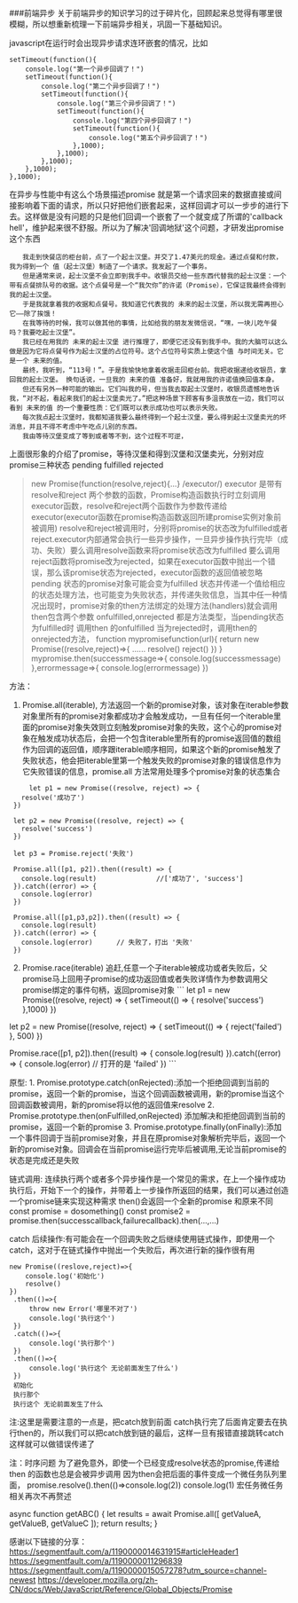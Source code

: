 ###前端异步
关于前端异步的知识学习的过于碎片化，回顾起来总觉得有哪里很模糊，所以想重新梳理一下前端异步相关，巩固一下基础知识。

javascript在运行时会出现异步请求连环嵌套的情况，比如
```
setTimeout(function(){
    console.log("第一个异步回调了！")
    setTimeout(function(){
        console.log("第二个异步回调了！")
        setTimeout(function(){
            console.log("第三个异步回调了！")
            setTimeout(function(){
                console.log("第四个异步回调了！")
                setTimeout(function(){
                    console.log("第五个异步回调了！")
                },1000);
            },1000);
        },1000);
    },1000);
},1000);
```
在异步与性能中有这么个场景描述promise
就是第一个请求回来的数据直接或间接影响着下面的请求，所以只好把他们嵌套起来，这样回调才可以一步步的进行下去。这样做是没有问题的只是他们回调一个嵌套了一个就变成了所谓的'callback hell'，维护起来很不舒服。所以为了解决'回调地狱'这个问题，才研发出promise这个东西
```
　　我走到快餐店的柜台前，点了一个起士汉堡。并交了1.47美元的现金。通过点餐和付款，我为得到一个 值（起士汉堡）制造了一个请求。我发起了一个事务。
　　但是通常来说，起士汉堡不会立即到我手中。收银员交给一些东西代替我的起士汉堡：一个带有点餐排队号的收据。这个点餐号是一个“我欠你”的许诺（Promise），它保证我最终会得到我的起士汉堡。
　　于是我就拿着我的收据和点餐号。我知道它代表我的 未来的起士汉堡，所以我无需再担心它——除了挨饿！
　　在我等待的时候，我可以做其他的事情，比如给我的朋友发微信说，“嘿，一块儿吃午餐吗？我要吃起士汉堡”。
　　我已经在用我的 未来的起士汉堡 进行推理了，即便它还没有到我手中。我的大脑可以这么做是因为它将点餐号作为起士汉堡的占位符号。这个占位符号实质上使这个值 与时间无关。它是一个 未来的值。
　　最终，我听到，“113号！”。于是我愉快地拿着收据走回柜台前。我把收据递给收银员，拿回我的起士汉堡。 换句话说，一旦我的 未来的值 准备好，我就用我的许诺值换回值本身。
　　但还有另外一种可能的输出。它们叫我的号，但当我去取起士汉堡时，收银员遗憾地告诉我，“对不起，看起来我们的起士汉堡卖光了。”把这种场景下顾客有多沮丧放在一边，我们可以看到 未来的值 的一个重要性质：它们既可以表示成功也可以表示失败。
　　每次我点起士汉堡时，我都知道我要么最终得到一个起士汉堡，要么得到起士汉堡卖光的坏消息，并且不得不考虑中午吃点儿别的东西。
　　我由等待汉堡变成了等到或者等不到，这个过程不可逆，
```
上面很形象的介绍了promise，等待汉堡和得到汉堡和汉堡卖光，分别对应promise三种状态 pending fulfilled rejected

> new Promise(function(resolve,reject){...} /executor/)
  executor 是带有resolve和reject 两个参数的函数，Promise构造函数执行时立刻调用executor函数，resolve和reject两个函数作为参数传递给executor(executor函数在promise构造函数返回所建promise实例对象前被调用) resolve和reject被调用时，分别将promise的状态改为fulfilled或者reject.executor内部通常会执行一些异步操作，一旦异步操作执行完毕（成功、失败）要么调用resolve函数来将promise状态改为fulfilled 要么调用reject函数将promise改为rejected，如果在executor函数中抛出一个错误，那么该promise状态为rejected，executor函数的返回值被忽略
  pending 状态的promise对象可能会变为fulfilled 状态并传递一个值给相应的状态处理方法，也可能变为失败状态，并传递失败信息，当其中任一种情况出现时，promise对象的then方法绑定的处理方法(handlers)就会调用then包含两个参数 onfulfilled,onrejected 都是方法类型，当pending状态为fulfilled时 调用then 的onfulfilled 当为rejected时，调用then的onrejected方法，
  function mypromisefunction(url){
      return new Promise((resolve,reject)=>{
          ......
          resolve()
          reject()
      })
  }
  mypromise.then(successmessage=>{
      console.log(successmessage)
  },errormessage=>{
      console.log(errormessage)
  })

  
  方法：
   1. Promise.all(iterable), 方法返回一个新的promise对象，该对象在iterable参数对象里所有的promise对象都成功才会触发成功，一旦有任何一个iterable里面的promise对象失效则立刻触发promise对象的失败，这个心的promise对象在触发成功状态后，会把一个包含iterable里所有的promise返回值的数组作为回调的返回值，顺序跟iterable顺序相同，如果这个新的promise触发了失败状态，他会把iterable里第一个触发失败的promise对象的错误信息作为它失败错误的信息，promise.all 方法常用处理多个promise对象的状态集合
   ```
        let p1 = new Promise((resolve, reject) => {
      resolve('成功了')
    })
    
    let p2 = new Promise((resolve, reject) => {
      resolve('success')
    })
    
    let p3 = Promise.reject('失败')
    
    Promise.all([p1, p2]).then((result) => {
      console.log(result)               //['成功了', 'success']
    }).catch((error) => {
      console.log(error)
    })
    
    Promise.all([p1,p3,p2]).then((result) => {
      console.log(result)
    }).catch((error) => {
      console.log(error)      // 失败了，打出 '失败'
    })
   ```
   2. Promise.race(iterable) 追赶,任意一个子iterable被成功或者失败后，父promise马上回用子promise的成功返回值或者失败详情作为参数调用父promise绑定的事件句柄，返回promise对象
    ```
    let p1 = new Promise((resolve, reject) => {
  setTimeout(() => {
    resolve('success')
  },1000)
})

let p2 = new Promise((resolve, reject) => {
  setTimeout(() => {
    reject('failed')
  }, 500)
})

Promise.race([p1, p2]).then((result) => {
  console.log(result)
}).catch((error) => {
  console.log(error)  // 打开的是 'failed'
})
    ```

原型:
    1. Promise.prototype.catch(onRejected):添加一个拒绝回调到当前的promise，返回一个新的promise，当这个回调函数被调用，新的promise当这个回调函数被调用，新的promise将以他的返回值来resolve
    2. Promise.prototype.then(onFulfilled,onRejected) 添加解决和拒绝回调到当前的promise，返回一个新的promise
    3. Promise.prototype.finally(onFinally):添加一个事件回调于当前promise对象，并且在原promise对象解析完毕后，返回一个新的promise对象。回调会在当前promise运行完毕后被调用,无论当前promise的状态是完成还是失败


链式调用:
连续执行两个或者多个异步操作是一个常见的需求，在上一个操作成功执行后，开始下一个的操作，并带着上一步操作所返回的结果，我们可以通过创造一个promise链来实现这种需求
then()会返回一个全新的promise 和原来不同
const promise = dosomething()
const promise2 = promise.then(successcallback,failurecallback).then(...,...)

catch 后续操作:有可能会在一个回调失败之后继续使用链式操作，即使用一个catch，这对于在链式操作中抛出一个失败后，再次进行新的操作很有用
```
new Promise((reslove,reject)=>{
    console.log('初始化')
    resolve()
}) 
 .then(()=>{
     throw new Error('哪里不对了')
     console.log('执行这个')
 })
 .catch(()=>{
     console.log('执行那个')
 })
 .then(()=>{
     console.log('执行这个 无论前面发生了什么')
 })
 初始化
 执行那个
 执行这个 无论前面发生了什么
```
注:这里是需要注意的一点是，把catch放到前面 catch执行完了后面肯定要去在执行then的，所以我们可以把catch放到链的最后，这样一旦有报错直接跳转catch 这样就可以做错误传递了

注：时序问题
为了避免意外，即使一个已经变成resolve状态的promise,传递给then 的函数也总是会被异步调用
因为then会把后面的事件变成一个微任务队列里面，
promise.resolve().then(()=>console.log(2))
console.log(1)
宏任务微任务相关再次不再赘述



async function getABC() {
let results = await Promise.all([ getValueA, getValueB, getValueC ]); 
return results;
}

感谢以下链接的分享：
https://segmentfault.com/a/1190000014631915#articleHeader1
https://segmentfault.com/a/1190000011296839
https://segmentfault.com/a/1190000015057278?utm_source=channel-newest
https://developer.mozilla.org/zh-CN/docs/Web/JavaScript/Reference/Global_Objects/Promise